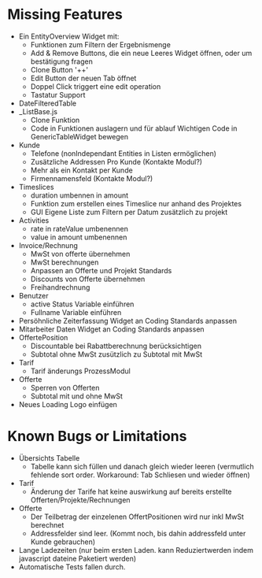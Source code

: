 # Missing Features
* Ein EntityOverview Widget mit:
    * Funktionen zum Filtern der Ergebnismenge
    * Add & Remove Buttons, die ein neue Leeres Widget öffnen, oder um bestätigung fragen
    * Clone Button '++'
    * Edit Button der neuen Tab öffnet
    * Doppel Click triggert eine edit operation
    * Tastatur Support
* DateFilteredTable
* _ListBase.js
    * Clone Funktion
    * Code in Funktionen auslagern und für ablauf Wichtigen Code in GenericTableWidget bewegen
* Kunde
    * Telefone (nonIndependant Entities in Listen ermöglichen)
    * Zusätzliche Addressen Pro Kunde (Kontakte Modul?)
    * Mehr als ein Kontakt per Kunde
    * Firmennamensfeld (Kontakte Modul?)
* Timeslices
    * duration umbennen in amount
    * Funktion zum erstellen eines Timeslice nur anhand des Projektes
    * GUI Eigene Liste zum Filtern per Datum zusätzlich zu projekt
* Activities
    * rate in rateValue umbenennen
    * value in amount umbenennen
* Invoice/Rechnung
    * MwSt von offerte übernehmen
    * MwSt berechnungen
    * Anpassen an Offerte und Projekt Standards
    * Discounts von Offerte übernehmen
    * Freihandrechnung
* Benutzer
    * active Status Variable einführen
    * Fullname Variable einführen
* Persöhnliche Zeiterfassung Widget an Coding Standards anpassen
* Mitarbeiter Daten Widget an Coding Standards anpassen
* OffertePosition
    * Discountable bei Rabattberechnung berücksichtigen
    * Subtotal ohne MwSt zusützlich zu Subtotal mit MwSt
* Tarif
    * Tarif änderungs ProzessModul
* Offerte
    * Sperren von Offerten
    * Subtotal mit und ohne MwSt
* Neues Loading Logo einfügen

# Known Bugs or Limitations
* Übersichts Tabelle
    * Tabelle kann sich füllen und danach gleich wieder leeren (vermutlich fehlende sort order. Workaround: Tab Schliesen und wieder öffnen)
* Tarif
    * Änderung der Tarife hat keine auswirkung auf bereits erstellte Offerten/Projekte/Rechnungen
* Offerte
    * Der Teilbetrag der einzelenen OffertPositionen wird nur inkl MwSt berechnet
    * Addressfelder sind leer. (Kommt noch, bis dahin addressfeld unter Kunde gebrauchen)
* Lange Ladezeiten (nur beim ersten Laden. kann Reduziertwerden indem javascript dateine Paketiert werden)
* Automatische Tests fallen durch.